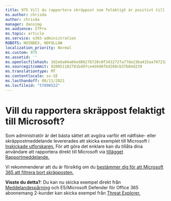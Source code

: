 ```yaml
---
title: 975 Vill du rapportera skräppost som felaktigt är positivt till Microsoft?
ms.author: chrisda
author: chrisda
manager: dansimp
ms.audience: ITPro
ms.topic: article
ms.service: o365-administration
ROBOTS: NOINDEX, NOFOLLOW
localization_priority: Normal
ms.custom: 975
ms.assetid: ''
ms.openlocfilehash: 3d2e6a04a66ed8627b720c0f343272fa77de23ba415aa70723210587585c9b19
ms.sourcegitcommit: 920051182781bd97ce4d4d6fbd268cb37b84d239
ms.translationtype: MT
ms.contentlocale: sv-SE
ms.lasthandoff: 08/11/2021
ms.locfileid: "57898522"
---
```

# <a name="would-you-like-to-report-a-spam-false-positive-to-microsoft"></a>Vill du rapportera skräppost felaktigt till Microsoft?

Som administratör är det bästa sättet att avgöra varför ett nätfiske- eller skräppostmeddelande levererades att skicka exemplet till Microsoft i [Inskickade utforskaren.](https://protection.office.com/reportsubmission) För att göra det enklare kan du tillåta dina användare att rapportera direkt till Microsoft via [tillägget Rapportmeddelande.](https://appsource.microsoft.com/product/office/WA104381180?src=office&tab=Overview)

Vi rekommenderar att du är försiktig om du [bestämmer dig för att Microsoft 365 att filtrera bort skräpposten.](https://docs.microsoft.com/exchange/troubleshoot/antispam/cautions-against-bypassing-spam-filters)

**Visste du detta?**: Du kan nu skicka exempel direkt från [Meddelandespårning](https://protection.office.com/messagetrace) och E5/Microsoft Defender för Office 365 abonnemang 2-kunder kan skicka exempel från [Threat Explorer.](https://docs.microsoft.com/microsoft-365/security/office-365-security/threat-explorer)

